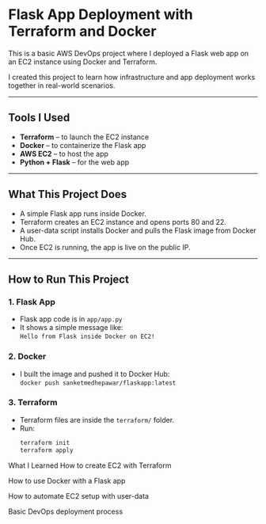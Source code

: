 # Flask App Deployment with Terraform and Docker

This is a basic AWS DevOps project where I deployed a Flask web app on an EC2 instance using Docker and Terraform.

I created this project to learn how infrastructure and app deployment works together in real-world scenarios.

---

## Tools I Used

- **Terraform** – to launch the EC2 instance
- **Docker** – to containerize the Flask app
- **AWS EC2** – to host the app
- **Python + Flask** – for the web app

---

## What This Project Does

- A simple Flask app runs inside Docker.
- Terraform creates an EC2 instance and opens ports 80 and 22.
- A user-data script installs Docker and pulls the Flask image from Docker Hub.
- Once EC2 is running, the app is live on the public IP.

---

## How to Run This Project

### 1. Flask App
- Flask app code is in `app/app.py`
- It shows a simple message like:  
  `Hello from Flask inside Docker on EC2!`

### 2. Docker
- I built the image and pushed it to Docker Hub:  
  `docker push sanketmedhepawar/flaskapp:latest`

### 3. Terraform
- Terraform files are inside the `terraform/` folder.
- Run:
  ```bash
  terraform init
  terraform apply
What I Learned
How to create EC2 with Terraform

How to use Docker with a Flask app

How to automate EC2 setup with user-data

Basic DevOps deployment process
